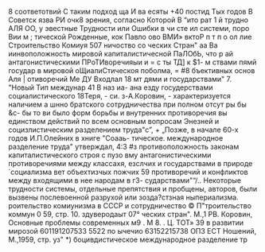 8 соответотвий С таким подход ща
И ва
есяты
+40 постид Тых годов В Советск язва
РИ очк8 эрения, согласно Которой В “ито рат
1 й трудно АЛЯ ОО,
у эвестные Трудности или Ошибки в чи сте
ил системи, поро Вии м
; тической Рожденные, кок Павло ово
ВМИ»
вктоР п
т п о ол лие Строительство Комиуя
507 ничоство со ческих Стран" аа Ва
иинвоположность мировой капиталистичесной ПаЛОбЬ, что
р ай антагонистическими ПРоТИворечияыи и = с ты
ТД] к $1-
м ствами
пямй государ в мировой оЩиалиСтическоя поболма, =
#8
бъективных основ Аля | отиворечий Ме ДУ Входлал 18 мт
дями и государствами" 7. "Новый Тип междунар 41 В наз иа-
ана
езду госудерствами социалистического 18Теря, - си.
з-А.Коровин, - характеризуется наличием а
шнно братского сотрудничества при полном отсут ры бы &с-
бы то ви было форм борьбы и внутренних противоречия вы
единством действий по всем основным вопросам Энезней и
социзлистическим разделением труда"с”, +
„Позже, в начале 60-х годов И.П.Олейних в хниге "Соааь-
тическое. международное разделение труда" утверждал, 4:3 #з
противоположность законам капиталистического строя с пузо
вму антагонистическими противоречиями между классахя, езслчих
и государствами в природе `социализма вет объехтизчых пожчих 59
противоречий и конфликтов между входящими в нее народам в г3-
сударствами"“/..
Некоторые трудности
системы, отдельные препятствия и пробщены,
авторов, были вызвены послевоенной разрухой или зозда?стзная
ныпериализма.
роительство комиунизма в СССР и сотрудничество ©
П"троительство коммун 0
59, стр. 10. здуверодаыт 07°
ческих стран". М.,1
РВ. Коровин, Основные проблемы современных м9
. М 8. . Ц. ТОТ»
39
в развитии мирозой 601191207533 5522
по ычечио 63152215738
ОПЗ ЕСТ
Ношений, М.,1959, стр. уз"
*) боцивдистическое международное разделение тр
